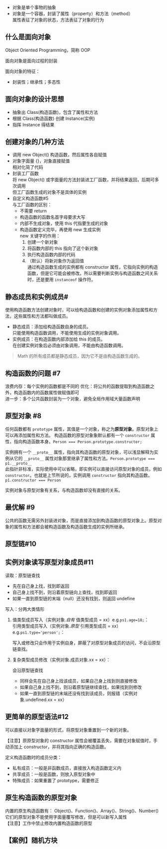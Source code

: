- 对象是单个事物的抽象
- 对象是一个容器，封装了属性（property）和方法（method）  
    属性表征了对象的状态，方法表征了对象的行为

## 什么是面向对象
Object Oriented Programming，简称 OOP

面向对象是面向过程的封装

面向对象的特征：
- 封装性；继承性；多态性

## 面向对象的设计思想
- 抽象出 Class(构造函数)，包含了属性和方法
- 根据 Class(构造函数) 创建 Instance(实例)
- 指挥 Instance 得结果

## 创建对象的几种方法
- 调用 new Object() 构造函数，然后属性各自赋值
- 对象字面量 {}，对象直接赋值  
    相对化简了代码
- 封装工厂函数  
    将 new Object() 或字面量的方法封装进工厂函数，并将结果返回，后期可多次调用  
    但工厂函数生成的对象不是具体的实例
- 自定义构造函数#5  
    与工厂函数的区别：
    - 不需要 return
    - 构造函数的函数名首字母要求大写
    - 内部不生成对象，使用 this 代指要生成的对象
    - 构造函数定义完毕，再使用 new 生成实例  
        new 关键字的作用：  
        1. 创建一个新对象
        2. 将函数内部的 this 指向了这个新对象
        3. 执行构造函数内部的代码
        4. （默认）将新对象作为返回值  
            通过构造函数生成的实例都有 constructor 属性，它指向实例的构造函数，但是它可能会被修改。所以需要判断实例与构造函数之间关系时，还是要用 `instanceof` 操作符。

## 静态成员和实例成员#
使用构造函数方法创建对象时，可以给构造函数和创建的实例对象添加属性和方法，这些属性和方法都叫做成员。

- 静态成员：添加给构造函数自身的成员。  
    只能使用构造函数调用，不能使用生成的实例对象调用。
- 实例成员：在构造函数内部添加给 this 的成员。  
    在创建实例对象后必须由对象调用，不能由构造函数调用。
    
> Math 的所有成员都是静态成员，因为它不是由构造函数生成的。

## 构造函数的问题 #7
浪费内存：每个实例的函数都是不同的
优化：将公共的函数提取到构造函数之外，构造函数内的函数属性做赋值即可  
进一步：多个公共函数封装为一个对象，避免全局作用域大量函数声明

## 原型对象 #8
任何函数都有 `prototype` 属性，其值是一个对象，称之为**原型对象**。原型对象上可以再添加属性和方法。
构造函数的原型对象象默认都有一个 `constructor` 属性，指向构造函数本身。`Person === Person.prototype.constructor;`

实例拥有一个 `__proto__` 属性，指向其构造函数的原型对象，可以浅显解释为实例从它的 `__proto__` 属性对象那里继承了属性和方法。`Person.prototype === p1.__proto__`  
此指针非标准，实际使用中可以省略，即实例可以直接访问原型对象的成员，例如 `constructor`。也就是上节所说的，实例调用 `constructor` 指向其构造函数。`p1.constructor === Person`

实例对象与原型对象有关系，与构造函数却没有直接的关系。

## 最优解 #9
公共的函数无需另外封装进对象，而是直接添加到构造函数的原型对象上。原型对象的属性和方法都会被构造函数及构造函数生成的实例所继承。

## 原型链#10

## 实例对象读写原型对象成员#11
读取：原型链查找
- 先在自己身上找，找到即返回
- 自己身上找不到，则沿着原型链向上查找，找到即返回
- 如果一直到原型链的末端（null）还没有找到，则返回 undefine

写入：分两大类情形
1. 值类型成员写入（实例对象.*自有* 值类型成员 = xx）e.g.`ps1.age=18;`：  
    引用类型成员写入（实例对象.*原型* 引用类型成员 = xx）e.g.`ps1.type='person';`：  
    
    写入或修改只会作用于实例自身，屏蔽了对原型对象成员的访问，不会沿原型链查找。

2. 复杂类型成员修改（实例对象.成员对象.xx = xx）：

    会沿原型链查找
    - 同样会先在自己身上找该成员，如果自己身上找到则直接修改
    - 如果自己身上找不到，则沿着原型链继续查找，如果找到则修改
    - 如果一直到原型链的末端还没有找到该成员，则报错（实例对象.undefined.xx = xx）
    
## 更简单的原型语法#12

可以直接以对象字面量的形式，将原型对象重置到一个新的对象。

【注意】原原型对象的 constructor 属性会被覆盖丢失，需要在对象赋值时，手动添加上 constructor，并将其指向正确的构造函数。  

定义构造函数时的成员分类：
- 私有成员：一般是非函数成员，直接放入构造函数定义内
- 共享成员：一般是函数，则放入原型对象中
- 特殊成员：如果重置了 prototype，需要修正

## 原生构造函数的原型对象
内置的原生构造函数有：
Object()、Function()、Array()、String()、Number()  
它们的原型对象不能使用字面量覆写修改，但是可以新写入属性  
【注意】工作中禁止修改内置构造函数的原型

## 【案例】随机方块
